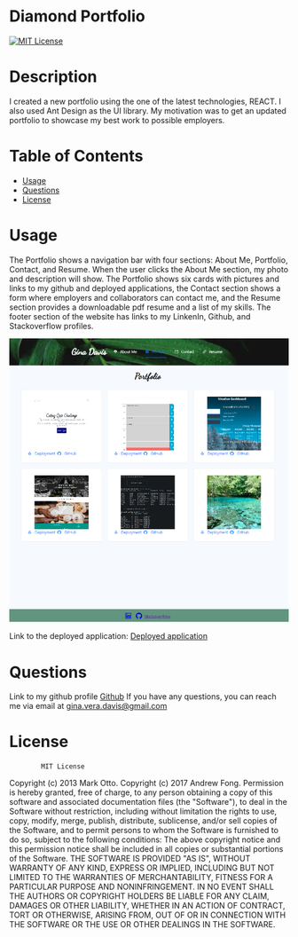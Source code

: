 # Diamond Portfolio
[![MIT License](https://img.shields.io/badge/-MIT%20License-brightgreen)](https://www.mit.edu/~amini/LICENSE.md)

# Description

I created a new portfolio using the one of the latest technologies, REACT. I also used Ant Design as the UI library. My motivation was to get an updated portfolio to showcase my best work to possible employers.



# Table of Contents

- [Usage](#usage)
- [Questions](#questions)
- [License](#license)



# Usage

The Portfolio shows a navigation bar with four sections: About Me, Portfolio, Contact, and Resume. When the user clicks the About Me section, my photo and description will show. The Portfolio shows six cards with pictures and links to my github and deployed applications, the Contact section shows a form where employers and collaborators can contact me, and the Resume section provides a downloadable pdf resume and a list of my skills. The footer section of the website has links to my LinkenIn, Github, and Stackoverflow profiles. 

![alt text](src/images/readme.png)

Link to the deployed application: [Deployed application](https://ginitadavis.github.io/platinum-portfolio/)



# Questions
Link to my github profile [Github](https://github.com/ginitadavis/)
If you have any questions, you can reach me via email at gina.vera.davis@gmail.com



# License
            
            MIT License

Copyright (c) 2013 Mark Otto.
Copyright (c) 2017 Andrew Fong.
Permission is hereby granted, free of charge, to any person obtaining a copy of this software and associated documentation files (the "Software"), to deal in the Software without restriction, including without limitation the rights to use, copy, modify, merge, publish, distribute, sublicense, and/or sell copies of the Software, and to permit persons to whom the Software is furnished to do so, subject to the following conditions:
The above copyright notice and this permission notice shall be included in all copies or substantial portions of the Software.
THE SOFTWARE IS PROVIDED "AS IS", WITHOUT WARRANTY OF ANY KIND, EXPRESS OR IMPLIED, INCLUDING BUT NOT LIMITED TO THE WARRANTIES OF MERCHANTABILITY, FITNESS FOR A PARTICULAR PURPOSE AND NONINFRINGEMENT. IN NO EVENT SHALL THE AUTHORS OR COPYRIGHT HOLDERS BE LIABLE FOR ANY CLAIM, DAMAGES OR OTHER LIABILITY, WHETHER IN AN ACTION OF CONTRACT, TORT OR OTHERWISE, ARISING FROM, OUT OF OR IN CONNECTION WITH THE SOFTWARE OR THE USE OR OTHER DEALINGS IN THE SOFTWARE.
